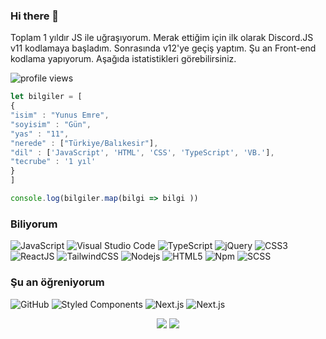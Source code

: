 ### Hi there 👋

Toplam 1 yıldır JS ile uğraşıyorum. Merak ettiğim için ilk olarak Discord.JS v11 kodlamaya başladım. Sonrasında v12'ye geçiş yaptım. Şu an Front-end kodlama yapıyorum. Aşağıda istatistikleri görebilirsiniz.

![profile views](https://komarev.com/ghpvc/?username=yunusemredeveloper&style=flat-square)

```js
let bilgiler = [
{
"isim" : "Yunus Emre",
"soyisim" : "Gün",
"yas" : "11",
"nerede" : ["Türkiye/Balıkesir"],
"dil" : ['JavaScript', 'HTML', 'CSS', 'TypeScript', 'VB.'],
"tecrube" : '1 yıl'
}
]

console.log(bilgiler.map(bilgi => bilgi ))
```

### Biliyorum


![JavaScript](https://img.shields.io/badge/-JavaScript-%23F7DF1C?style=flat-square&logo=javascript&logoColor=000000&labelColor=%23F7DF1C&color=%23F7DF1C)
![Visual Studio Code](https://img.shields.io/static/v1?style=flat-square&message=Visual+Studio+Code&color=007ACC&logo=Visual+Studio+Code&logoColor=FFFFFF&label=)
![TypeScript](https://img.shields.io/badge/typescript%20-%23007ACC.svg?&style=flat-square&logo=typescript&logoColor=white)
![jQuery](https://img.shields.io/badge/jquery%20-%230769AD.svg?&style=flat-square&logo=jquery&logoColor=white)
![CSS3](https://img.shields.io/badge/-CSS3-%231572B6?style=flat-square&logo=css3)
![ReactJS](https://img.shields.io/badge/-ReactJs-61DAFB?logo=react&logoColor=black&style=flat-square)
![TailwindCSS](https://img.shields.io/static/v1?style=flat-square&message=Tailwind+CSS&color=38B2AC&logo=Tailwind+CSS&logoColor=FFFFFF&label=)
![Nodejs](https://img.shields.io/badge/-Nodejs-339933?style=flat-square&logo=Node.js&logoColor=ffffff)
![HTML5](https://img.shields.io/badge/-HTML5-%23E44D27?style=flat-square&logo=html5&logoColor=ffffff)
![Npm](https://img.shields.io/badge/-npm-CB3837?style=flat-square&logo=npm)
![SCSS](https://img.shields.io/badge/-Sass-%23CC6699?style=flat-square&logo=sass&logoColor=ffffff)


### Şu an öğreniyorum


![GitHub](https://img.shields.io/badge/-GitHub-181717?style=flat-square&logo=github)
![Styled Components](https://img.shields.io/badge/styled--components-DB7093?style=flat-square&logo=styled-components&logoColor=white)
![Next.js](https://img.shields.io/badge/nextjs-white.svg?&style=flat-square&logo=next.js&logoColor=black)
![Next.js](https://img.shields.io/badge/vuejs-34485D.svg?&style=flat-square&logo=vue.js&logoColor=40B883)


<p align="center">
    <img src="https://github-readme-stats.vercel.app/api?username=yunusemredeveloper&show_icons=true&hide_title=true&theme=dark&count_private=true&include_all_commits=true&hide_border=true" />

  <img src="https://github-readme-stats.vercel.app/api/top-langs/?username=anuraghazra&layout=compact&theme=dark&row=1" />
</p>




